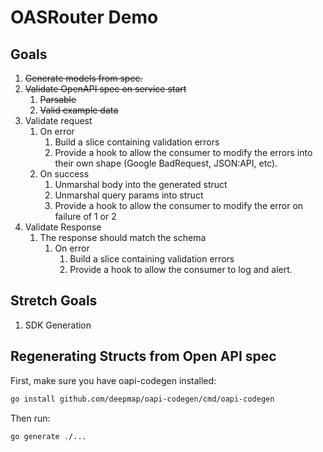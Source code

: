 # OASRouter Demo

## Goals

1. ~~Generate models from spec.~~
2. ~~Validate OpenAPI spec on service start~~
   1. ~~Parsable~~
   2. ~~Valid example data~~
3. Validate request
   1. On error
      1. Build a slice containing validation errors
      2. Provide a hook to allow the consumer to modify the errors into their own shape (Google BadRequest, JSON:API, etc).
   2. On success
      1. Unmarshal body into the generated struct
      2. Unmarshal query params into struct
      3. Provide a hook to allow the consumer to modify the error on failure of 1 or 2
4. Validate Response
   1. The response should match the schema
      1. On error
         1. Build a slice containing validation errors
         2. Provide a hook to allow the consumer to log and alert.

## Stretch Goals

1. SDK Generation

## Regenerating Structs from Open API spec

First, make sure you have oapi-codegen installed:

```zsh
go install github.com/deepmap/oapi-codegen/cmd/oapi-codegen
```

Then run:

```zsh
go generate ./...
```
